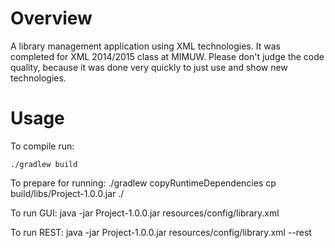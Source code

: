 Overview
========

A library management application using XML technologies. It was completed for
XML 2014/2015 class at MIMUW. Please don't judge the code quality, because it
was done very quickly to just use and show new technologies.

Usage
========
To compile run: 

    ./gradlew build

To prepare for running:
    ./gradlew copyRuntimeDependencies
    cp build/libs/Project-1.0.0.jar ./

To run GUI:
    java -jar Project-1.0.0.jar resources/config/library.xml

To run REST:
    java -jar Project-1.0.0.jar resources/config/library.xml --rest





